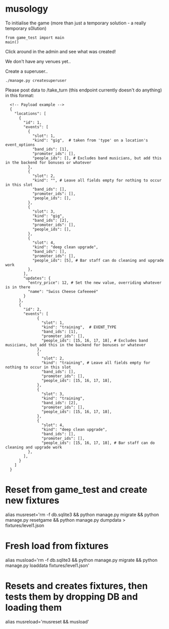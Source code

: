 # musology

To initialise the game (more than just a temporary solution - a really temporary s0lution)
```
from game_test import main
main()
```

Click around in the admin and see what was created!

We don't have any venues yet..

Create a superuser..
```
./manage.py createsuperuser
```

Please post data to /take_turn (this endpoint currently doesn't do anything) in this format:
```
  <!-- Payload example -->
  {
    "locations": [
      {
        "id": 1,
        "events": [
          {
            "slot": 1,
            "kind": "gig",  # taken from 'type' on a location's event_options
            "band_ids": [1],
            "promoter_ids": [],
            "people_ids": [], # Excludes band musicians, but add this in the backend for bonuses or whatever
          },
          {
            "slot": 2,
            "kind": "", # Leave all fields empty for nothing to occur in this slot
            "band_ids": [],
            "promoter_ids": [],
            "people_ids": [],
          },
          {
            "slot": 3,
            "kind": "gig",
            "band_ids": [2],
            "promoter_ids": [],
            "people_ids": [],
          },
          {
            "slot": 4,
            "kind": "deep clean upgrade",
            "band_ids": [],
            "promoter_ids": [],
            "people_ids": [5], # Bar staff can do cleaning and upgrade work
          },
        ],
        "updates": {
          "entry_price": 12, # Set the new value, overriding whatever is in there
          "name": "Swiss Cheese Cafeeeeé"
        }
      },
      {
        "id": 2,
        "events": [
              {
                "slot": 1,
                "kind": "training",  # EVENT_TYPE
                "band_ids": [1],
                "promoter_ids": [],
                "people_ids": [15, 16, 17, 18], # Excludes band musicians, but add this in the backend for bonuses or whatever
              },
              {
                "slot": 2,
                "kind": "training", # Leave all fields empty for nothing to occur in this slot
                "band_ids": [],
                "promoter_ids": [],
                "people_ids": [15, 16, 17, 18],
              },
              {
                "slot": 3,
                "kind": "training",
                "band_ids": [2],
                "promoter_ids": [],
                "people_ids": [15, 16, 17, 18],
              },
              {
                "slot": 4,
                "kind": "deep clean upgrade",
                "band_ids": [],
                "promoter_ids": [],
                "people_ids": [15, 16, 17, 18], # Bar staff can do cleaning and upgrade work
          },
        ],
      }
    ]
  }
  ```

# Reset from game_test and create new fixtures
alias musreset='rm -f db.sqlite3 && python manage.py migrate && python manage.py resetgame && python manage.py dumpdata > fixtures/level1.json
# Fresh load from fixtures
alias musload='rm -f db.sqlite3 && python manage.py migrate && python manage.py loaddata fixtures/level1.json'
# Resets and creates fixtures, then tests them by dropping DB and loading them
alias musreload='musreset && musload'

